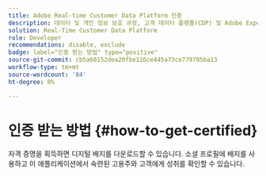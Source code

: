 ```yaml
---
title: Adobe Real-time Customer Data Platform 인증
description: 데이터 및 개인 정보 보호 규정, 고객 데이터 플랫폼(CDP) 및 Adobe Experience Platform에 대한 지식을 준수하는 통합 프로필에 대한 대상 세분화, 대상 내보내기 및 실시간 활성화에 대한 기술 지식을 보유하고 있습니다.
solution: Real-Time Customer Data Platform
role: Developer
recommendations: disable, exclude
badge: label="인증 받는 방법" type="positive"
source-git-commit: cb5a60152dea20fbe116ce445a73ce779785ba13
workflow-type: tm+mt
source-wordcount: '84'
ht-degree: 0%

---
```


# 인증 받는 방법 {#how-to-get-certified}

자격 증명을 획득하면 디지털 배지를 다운로드할 수 있습니다. 소셜 프로필에 배지를 사용하고 이 애플리케이션에서 숙련된 고용주와 고객에게 성취를 확인할 수 있습니다.
